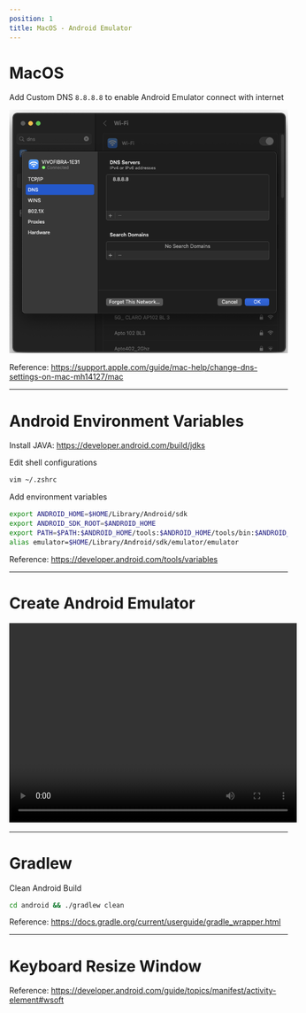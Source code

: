 ```yaml
---
position: 1
title: MacOS - Android Emulator
---
```


# MacOS
Add Custom DNS `8.8.8.8` to enable Android Emulator connect with internet

![mac-dns](/img/mac-dns.png)

Reference: https://support.apple.com/guide/mac-help/change-dns-settings-on-mac-mh14127/mac

---

# Android Environment Variables

Install JAVA: https://developer.android.com/build/jdks 

Edit shell configurations
```sh
vim ~/.zshrc
```

Add environment variables
```sh
export ANDROID_HOME=$HOME/Library/Android/sdk
export ANDROID_SDK_ROOT=$ANDROID_HOME
export PATH=$PATH:$ANDROID_HOME/tools:$ANDROID_HOME/tools/bin:$ANDROID_HOME/platform-tools
alias emulator=$HOME/Library/Android/sdk/emulator/emulator
```
Reference: https://developer.android.com/tools/variables

---

# Create Android Emulator

<video width="520" height="360" controls>
  <source src={require('/create-emulator-android.webm').default} type="video/webm" />
</video>

---

# Gradlew

Clean Android Build
```sh
cd android && ./gradlew clean
```
Reference: https://docs.gradle.org/current/userguide/gradle_wrapper.html

---

# Keyboard Resize Window
Reference: https://developer.android.com/guide/topics/manifest/activity-element#wsoft